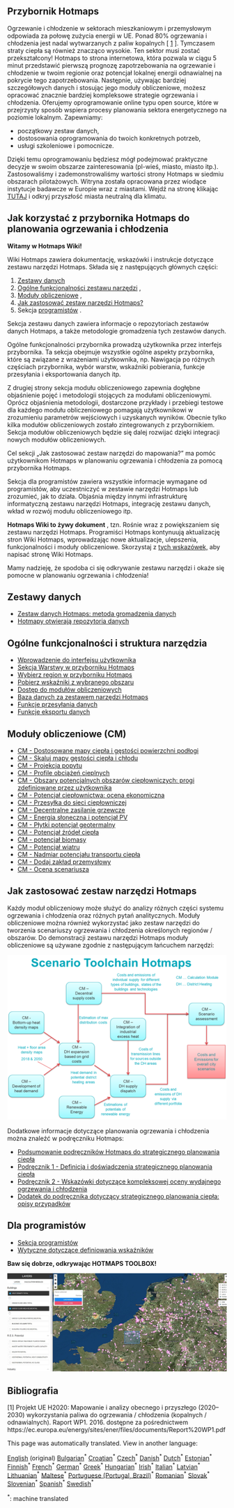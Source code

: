 <h2> Przybornik Hotmaps </h2><p> Ogrzewanie i chłodzenie w sektorach mieszkaniowym i przemysłowym odpowiada za połowę zużycia energii w UE. Ponad 80% ogrzewania i chłodzenia jest nadal wytwarzanych z paliw kopalnych [ <a href="#References">1</a> ]. Tymczasem straty ciepła są również znacząco wysokie. Ten sektor musi zostać przekształcony! Hotmaps to strona internetowa, która pozwala w ciągu 5 minut przedstawić pierwszą prognozę zapotrzebowania na ogrzewanie i chłodzenie w twoim regionie oraz potencjał lokalnej energii odnawialnej na pokrycie tego zapotrzebowania. Następnie, używając bardziej szczegółowych danych i stosując jego moduły obliczeniowe, możesz opracować znacznie bardziej kompleksowe strategie ogrzewania i chłodzenia. Oferujemy oprogramowanie online typu open source, które w przejrzysty sposób wspiera procesy planowania sektora energetycznego na poziomie lokalnym. Zapewniamy: </p><ul><li> początkowy zestaw danych, </li><li> dostosowania oprogramowania do twoich konkretnych potrzeb, </li><li> usługi szkoleniowe i pomocnicze. </li></ul><p> Dzięki temu oprogramowaniu będziesz mógł podejmować praktyczne decyzje w swoim obszarze zainteresowania (pl-wieś, miasto, miasto itp.). Zastosowaliśmy i zademonstrowaliśmy wartości strony Hotmaps w siedmiu obszarach pilotażowych. Witryna została opracowana przez wiodące instytucje badawcze w Europie wraz z miastami. Wejdź na stronę klikając <a href="https://www.hotmaps.hevs.ch/map">TUTAJ</a> i odkryj przyszłość miasta neutralną dla klimatu. </p><h2> Jak korzystać z przybornika Hotmaps do planowania ogrzewania i chłodzenia </h2><p> <strong>Witamy w Hotmaps Wiki!</strong> </p><p> Wiki Hotmaps zawiera dokumentację, wskazówki i instrukcje dotyczące zestawu narzędzi Hotmaps. Składa się z następujących głównych części: </p><ol><li> <a href="#Data-sets">Zestawy danych</a> </li><li> <a href="#General-tool-functionalities-and-structure">Ogólne funkcjonalności zestawu narzędzi</a> , </li><li> <a href="#Calculation-modules-cm">Moduły obliczeniowe</a> , </li><li> <a href="#How-to-apply-Hotmaps-toolbox">Jak zastosować zestaw narzędzi Hotmaps?</a> </li><li> Sekcja <a href="#For-developers">programistów</a> . </li></ol><p> Sekcja zestawu danych zawiera informacje o repozytoriach zestawów danych Hotmaps, a także metodologie gromadzenia tych zestawów danych. </p><p> Ogólne funkcjonalności przybornika prowadzą użytkownika przez interfejs przybornika. Ta sekcja obejmuje wszystkie ogólne aspekty przybornika, które są związane z wrażeniami użytkownika, np. Nawigacja po różnych częściach przybornika, wybór warstw, wskaźniki pobierania, funkcje przesyłania i eksportowania danych itp. </p><p> Z drugiej strony sekcja modułu obliczeniowego zapewnia dogłębne objaśnienie pojęć i metodologii stojących za modułami obliczeniowymi. Oprócz objaśnienia metodologii, dostarczone przykłady i przebiegi testowe dla każdego modułu obliczeniowego pomagają użytkownikowi w zrozumieniu parametrów wejściowych i uzyskanych wyników. Obecnie tylko kilka modułów obliczeniowych zostało zintegrowanych z przybornikiem. Sekcja modułów obliczeniowych będzie się dalej rozwijać dzięki integracji nowych modułów obliczeniowych. </p><p> Cel sekcji „Jak zastosować zestaw narzędzi do mapowania?” ma pomóc użytkownikom Hotmaps w planowaniu ogrzewania i chłodzenia za pomocą przybornika Hotmaps. </p><p> Sekcja dla programistów zawiera wszystkie informacje wymagane od programistów, aby uczestniczyć w zestawie narzędzi Hotmaps lub zrozumieć, jak to działa. Objaśnia między innymi infrastrukturę informatyczną zestawu narzędzi Hotmaps, integrację zestawu danych, wkład w rozwój modułu obliczeniowego itp. </p><p> <strong>Hotmaps Wiki to żywy dokument</strong> , tzn. Rośnie wraz z powiększaniem się zestawu narzędzi Hotmaps. Programiści Hotmaps kontynuują aktualizację stron Wiki Hotmaps, wprowadzając nowe aktualizacje, ulepszenia, funkcjonalności i moduły obliczeniowe. Skorzystaj z <a href="https://github.com/HotMaps/hotmaps_wiki/wiki/Guidelines-for-writing-a-Hotmaps-Wiki-page">tych wskazówek,</a> aby napisać stronę Wiki Hotmaps. </p><p> Mamy nadzieję, że spodoba ci się odkrywanie zestawu narzędzi i okaże się pomocne w planowaniu ogrzewania i chłodzenia! </p><h2> Zestawy danych </h2><ul><li> <a href="Hotmaps-data-set-method-of-data-collection">Zestaw danych Hotmaps: metoda gromadzenia danych</a> </li><li> <a href="Hotmaps-open-data-repositories">Hotmapy otwierają repozytoria danych</a> </li></ul><h2> Ogólne funkcjonalności i struktura narzędzia </h2><ul><li> <a href="Introduction-to-user-interface">Wprowadzenie do interfejsu użytkownika</a> </li><li> <a href="Layers-section-in-the-Hotmaps-toolbox">Sekcja Warstwy w przyborniku Hotmaps</a> </li><li> <a href="Select-a-region-in-the-Hotmaps-toolbox">Wybierz region w przyborniku Hotmaps</a> </li><li> <a href="Retrieve-indicators-of-a-selected-area">Pobierz wskaźniki z wybranego obszaru</a> </li><li> <a href="Access-to-calculation-modules">Dostęp do modułów obliczeniowych</a> </li><li> <a href="Database-behind-the-Hotmaps-toolbox">Baza danych za zestawem narzędzi Hotmaps</a> </li><li> <a href="Data-upload-functionalities">Funkcje przesyłania danych</a> </li><li> <a href="Data-export-functionalities">Funkcje eksportu danych</a> </li></ul><h2> Moduły obliczeniowe (CM) </h2><ul><li> <a href="CM-Customized-heat-and-floor-area-density-maps">CM - Dostosowane mapy ciepła i gęstości powierzchni podłogi</a> </li><li> <a href="CM-Scale-heat-and-cool-density-maps">CM - Skaluj mapy gęstości ciepła i chłodu</a> </li><li> <a href="CM-Demand-projection">CM - Projekcja popytu</a> </li><li> <a href="CM-Heat-load-profiles">CM - Profile obciążeń cieplnych</a> </li><li> <a href="CM-District-heating-potential-areas-user-defined-thresholds">CM - Obszary potencjalnych obszarów ciepłowniczych: progi zdefiniowane przez użytkownika</a> </li><li> <a href="CM-District-heating-potential-economic-assessment">CM - Potencjał ciepłownictwa: ocena ekonomiczna</a> </li><li> <a href="CM-District-heating-supply-dispatch">CM - Przesyłka do sieci ciepłowniczej</a> </li><li> <a href="CM-Decentral-heating-supply">CM - Decentralne zasilanie grzewcze</a> </li><li> <a href="CM-Solar-thermal-and-PV-potential">CM - Energia słoneczna i potencjał PV</a> </li><li> <a href="CM-Shallow-geothermal-potential">CM - Płytki potencjał geotermalny</a> </li><li> <a href="CM-Heat-source-potential">CM - Potencjał źródeł ciepła</a> </li><li> <a href="CM-Biomass-potential">CM - potencjał biomasy</a> </li><li> <a href="CM-Wind-potential">CM - Potencjał wiatru</a> </li><li> <a href="CM-Excess-heat-transport-potential">CM - Nadmiar potencjału transportu ciepła</a> </li><li> <a href="CM-add-industry-plant">CM - Dodaj zakład przemysłowy</a> </li><li> <a href="CM-Scenario-assessment">CM - Ocena scenariusza</a> </li></ul><h2> Jak zastosować zestaw narzędzi Hotmaps </h2><p> Każdy moduł obliczeniowy może służyć do analizy różnych części systemu ogrzewania i chłodzenia oraz różnych pytań analitycznych. Moduły obliczeniowe można również wykorzystać jako zestaw narzędzi do tworzenia scenariuszy ogrzewania i chłodzenia określonych regionów / obszarów. Do demonstracji zestawu narzędzi Hotmaps moduły obliczeniowe są używane zgodnie z następującym łańcuchem narzędzi: </p><p><img alt="" src="https://github.com/HotMaps/hotmaps_wiki/blob/master/Images/Hotmaps_toolchain_2019-05-09.png"/></p><p> Dodatkowe informacje dotyczące planowania ogrzewania i chłodzenia można znaleźć w podręczniku Hotmaps: </p><ul><li> <a href="https://www.hotmaps-project.eu/wp-content/uploads/2019/04/Summary-Hotmaps-Handbook.pdf">Podsumowanie podręczników Hotmaps do strategicznego planowania ciepła</a> </li><li> <a href="https://vbn.aau.dk/da/publications/definition-amp-experiences-of-strategic-heat-planning">Podręcznik 1 - Definicja i doświadczenia strategicznego planowania ciepła</a> </li><li> <a href="https://vbn.aau.dk/da/publications/guidance-for-the-comprehensive-assessment-of-efficient-heating-an">Podręcznik 2 - Wskazówki dotyczące kompleksowej oceny wydajnego ogrzewania i chłodzenia</a> </li><li> <a href="https://vbn.aau.dk/da/publications/appendix-report-to-the-hotmaps-handbook-for-strategic-heat-planni">Dodatek do podręcznika dotyczący strategicznego planowania ciepła: opisy przypadków</a> </li></ul><h2> Dla programistów </h2><ul><li> <a href="Developers">Sekcja programistów</a> </li><li> <a href="Guidelines-for-defining-indicators">Wytyczne dotyczące definiowania wskaźników</a> </li></ul><p> <strong>Baw się dobrze, odkrywając HOTMAPS TOOLBOX!</strong> </p><p><img alt="" src="https://github.com/HotMaps/hotmaps_wiki/blob/master/Images/Hotmaps_test.JPG"/></p><h2> Bibliografia </h2><p> [1] Projekt UE H2020: Mapowanie i analizy obecnego i przyszłego (2020–2030) wykorzystania paliwa do ogrzewania / chłodzenia (kopalnych / odnawialnych). Raport WP1. 2016. dostępne za pośrednictwem https://ec.europa.eu/energy/sites/ener/files/documents/Report%20WP1.pdf </p>

This page was automatically translated. View in another language:

[English](en-Home) (original) [Bulgarian](bg-Home)<sup>\*</sup> [Croatian](hr-Home)<sup>\*</sup> [Czech](cs-Home)<sup>\*</sup> [Danish](da-Home)<sup>\*</sup> [Dutch](nl-Home)<sup>\*</sup> [Estonian](et-Home)<sup>\*</sup> [Finnish](fi-Home)<sup>\*</sup> [French](fr-Home)<sup>\*</sup> [German](de-Home)<sup>\*</sup> [Greek](el-Home)<sup>\*</sup> [Hungarian](hu-Home)<sup>\*</sup> [Irish](ga-Home)<sup>\*</sup> [Italian](it-Home)<sup>\*</sup> [Latvian](lv-Home)<sup>\*</sup> [Lithuanian](lt-Home)<sup>\*</sup> [Maltese](mt-Home)<sup>\*</sup>  [Portuguese (Portugal, Brazil)](pt-Home)<sup>\*</sup> [Romanian](ro-Home)<sup>\*</sup> [Slovak](sk-Home)<sup>\*</sup> [Slovenian](sl-Home)<sup>\*</sup> [Spanish](es-Home)<sup>\*</sup> [Swedish](sv-Home)<sup>\*</sup> 

<sup>\*</sup>: machine translated
